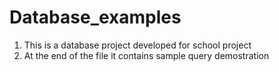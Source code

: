 # Database_examples

1. This is a database project developed for school project
2. At the end of the file it contains sample query demostration
